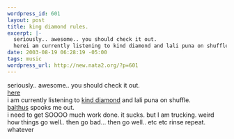 ```yaml
--- 
wordpress_id: 601
layout: post
title: king diamond rules.
excerpt: |-
  seriously.. awesome.. you should check it out.
  herei am currently listening to kind diamond and lali puna on shuffle.balthus spooks  me out.i need to get SOOOO much work done. it sucks. but I am trucki...
date: 2003-08-19 06:28:19 -05:00
tags: music
wordpress_url: http://new.nata2.org/?p=601
---
```

seriously.. awesome.. you should check it out.<br/>
<a href="http://dopeman.org/music/thecandle.mp3">here</a><br/>i am currently listening to <a href="http://www.sunpoint.net/~kingdiamond/images/nopresents.jpg">kind diamond</a> and lali puna on shuffle.<br/><a href="http://www.rosetta.co.uk/balthus.htm">balthus</a> spooks  me out.<br/>i need to get SOOOO much work done. it sucks. but I am trucking. weird how things go well.. then go bad... then go well.. etc etc rinse repeat. whatever
